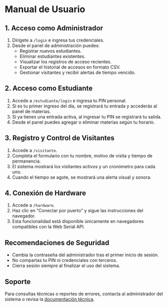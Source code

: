 # Manual de Usuario

## 1. Acceso como Administrador

1. Dirígete a `/login` e ingresa tus credenciales.
2. Desde el panel de administración puedes:
   - Registrar nuevos estudiantes.
   - Eliminar estudiantes existentes.
   - Visualizar los registros de acceso recientes.
   - Exportar el historial de accesos en formato CSV.
   - Gestionar visitantes y recibir alertas de tiempo vencido.

## 2. Acceso como Estudiante

1. Accede a `/estudiante/login` e ingresa tu PIN personal.
2. Si es tu primer ingreso del día, se registrará tu entrada y accederás al panel de materias.
3. Si ya tienes una entrada activa, al ingresar tu PIN se registrará tu salida.
4. Desde el panel puedes agregar o eliminar materias según tu horario.

## 3. Registro y Control de Visitantes

1. Accede a `/visitante`.
2. Completa el formulario con tu nombre, motivo de visita y tiempo de permanencia.
3. El sistema mostrará los visitantes activos y un cronómetro para cada uno.
4. Cuando el tiempo se agote, se mostrará una alerta visual y sonora.

## 4. Conexión de Hardware

1. Accede a `/hardware`.
2. Haz clic en "Conectar por puerto" y sigue las instrucciones del navegador.
3. Esta funcionalidad está disponible únicamente en navegadores compatibles con la Web Serial API.

## Recomendaciones de Seguridad

- Cambia la contraseña del administrador tras el primer inicio de sesión.
- No compartas tu PIN ni credenciales con terceros.
- Cierra sesión siempre al finalizar el uso del sistema.

## Soporte

Para consultas técnicas o reportes de errores, contacta al administrador del sistema o revisa la [documentación técnica](DOCUMENTACION.md).